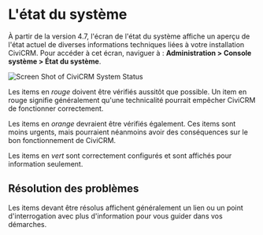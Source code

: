 L'état du système
=================

À partir de la version 4.7, l'écran de l'état du système affiche un aperçu de l'état actuel de diverses informations techniques liées à votre installation CiviCRM. Pour accéder à cet écran, naviguer à : **Administration > Console système > État du système**.

![Screen Shot of CiviCRM System Status](../img/initial-set-up-CiviCRM-System-Status.png)

Les items en *rouge* doivent être vérifiés aussitôt que possible. Un item en rouge signifie généralement qu'une technicalité pourrait empêcher CiviCRM de fonctionner correctement.

Les items en *orange* devraient être vérifiés également. Ces items sont moins urgents, mais pourraient néanmoins avoir des conséquences sur le bon fonctionnement de CiviCRM.

Les items en *vert* sont correctement configurés et sont affichés pour information seulement.

Résolution des problèmes
-------------
Les items devant être résolus affichent généralement un lien ou un point d'interrogation avec plus d'information pour vous guider dans vos démarches.
